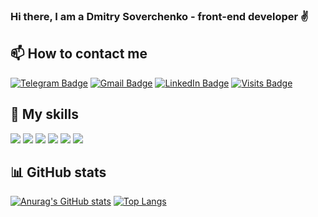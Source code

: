 ### Hi there, I am a Dmitry Soverchenko - front-end developer ✌️

## 📫 How to contact me
[![Telegram Badge](https://img.shields.io/badge/Telegram-informational?style=flat&logo=Telegram&logoColor=white&color=1086CA)](https://t.me/dmitry_soverchenko)
[![Gmail Badge](https://img.shields.io/badge/Gmail-informational?style=flat&logo=Gmail&logoColor=white&color=D54B3C)](mailto:isoverchenko@gmail.com)
[![LinkedIn Badge](https://img.shields.io/badge/LinkedIn-informational?style=flat&logo=LinkedIn&logoColor=white&color=0D76A8)](https://www.linkedin.com/in/dmitry-soverchenko-b43960210/)
[![Visits Badge](https://badges.pufler.dev/visits/dmitrysoverchenko/dmitrysoverchenko)](https://github.com/dmitrysoverchenko)

 ## 💪 My skills

![](https://img.shields.io/badge/HTML5-E34F26?style=for-the-badge&logo=html5&logoColor=white)
![](https://img.shields.io/badge/CSS3-1572B6?style=for-the-badge&logo=css3&logoColor=white)
![](https://img.shields.io/badge/Sass-CC6699?style=for-the-badge&logo=sass&logoColor=white)
![](https://img.shields.io/badge/JavaScript-EFD53C?style=for-the-badge&logo=javascript&logoColor=black)
![](https://img.shields.io/badge/React-20232A?style=for-the-badge&logo=react&logoColor=61DAFB)
![](https://img.shields.io/badge/Gulp-CB4545?style=for-the-badge&logo=gulp&logoColor=fff)

## 📊 GitHub stats

[![Anurag's GitHub stats](https://github-readme-stats.vercel.app/api?username=dmitrysoverchenko)](https://github.com/dmitrysoverchenko/github-readme-stats)
[![Top Langs](https://github-readme-stats.vercel.app/api/top-langs/?username=dmitrysoverchenko&layout=compact)](https://github.com/dmitrysoverchenko/github-readme-stats)

<!--
**dmitrysoverchenko/dmitrysoverchenko** is a ✨ _special_ ✨ repository because its `README.md` (this file) appears on your GitHub profile.

Here are some ideas to get you started:

- 🔭 I’m currently working on ...
- 🌱 I’m currently learning ...
- 👯 I’m looking to collaborate on ...
- 🤔 I’m looking for help with ...
- 💬 Ask me about ...
- 📫 How to reach me: ...
- 😄 Pronouns: ...
- ⚡ Fun fact: ...
-->
